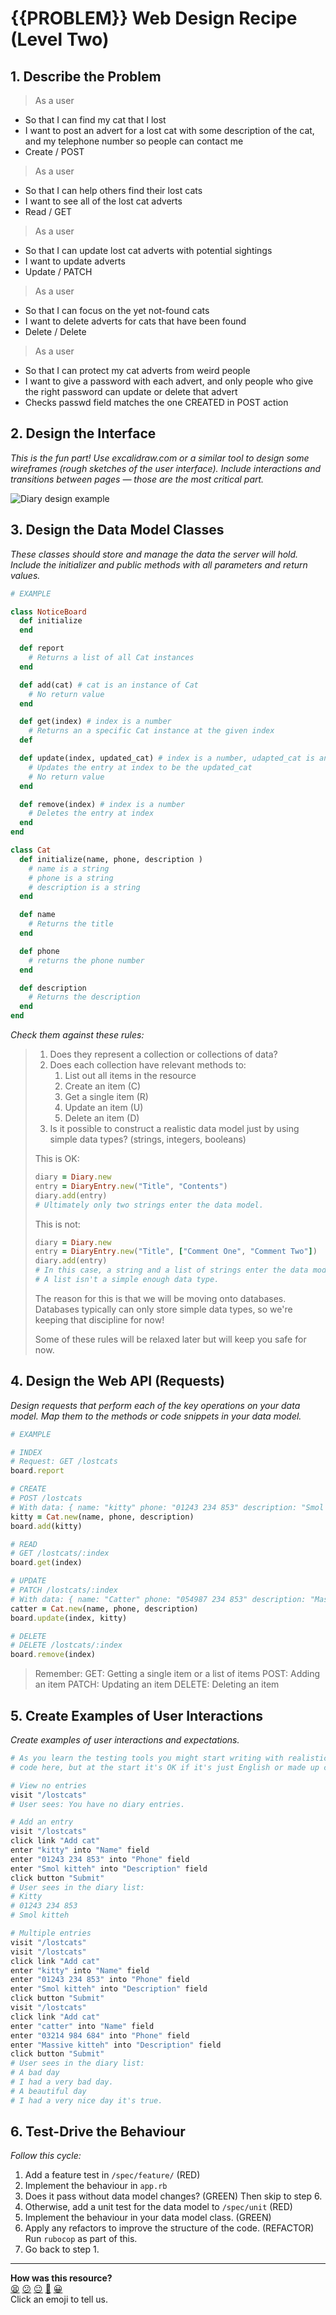 # {{PROBLEM}} Web Design Recipe (Level Two)

## 1. Describe the Problem

> As a user
* So that I can find my cat that I lost
* I want to post an advert for a lost cat with some description of the cat, and my telephone number so people can contact me
* Create / POST

> As a user
* So that I can help others find their lost cats
* I want to see all of the lost cat adverts
* Read / GET

> As a user
* So that I can update lost cat adverts with potential sightings
* I want to update adverts
* Update / PATCH


> As a user
* So that I can focus on the yet not-found cats
* I want to delete adverts for cats that have been found
* Delete / Delete

> As a user
* So that I can protect my cat adverts from weird people
* I want to give a password with each advert, and only people who give the right password can update or delete that advert
* Checks passwd field matches the one CREATED in POST action 

## 2. Design the Interface

_This is the fun part! Use excalidraw.com or a similar tool to design some
wireframes (rough sketches of the user interface). Include interactions and
transitions between pages — those are the most critical part._

![Diary design example](./lost-cat-design.png)

## 3. Design the Data Model Classes

_These classes should store and manage the data the server will hold._
_Include the initializer and public methods with all parameters and return values._

```ruby
# EXAMPLE

class NoticeBoard
  def initialize
  end

  def report
    # Returns a list of all Cat instances
  end

  def add(cat) # cat is an instance of Cat
    # No return value
  end

  def get(index) # index is a number
    # Returns an a specific Cat instance at the given index
  def

  def update(index, updated_cat) # index is a number, udapted_cat is an existing Cat instance
    # Updates the entry at index to be the updated_cat
    # No return value
  end

  def remove(index) # index is a number
    # Deletes the entry at index
  end
end

class Cat
  def initialize(name, phone, description )
    # name is a string
    # phone is a string
    # description is a string
  end

  def name
    # Returns the title
  end

  def phone
    # returns the phone number
  end

  def description
    # Returns the description
  end
end
```

_Check them against these rules:_

> 1. Does they represent a collection or collections of data?
> 2. Does each collection have relevant methods to:
>    1. List out all items in the resource
>    2. Create an item (C)
>    3. Get a single item (R)
>    4. Update an item (U)
>    5. Delete an item (D)
> 3. Is it possible to construct a realistic data model just by using simple
>    data types? (strings, integers, booleans)
> 
> This is OK:
> ```ruby
> diary = Diary.new
> entry = DiaryEntry.new("Title", "Contents")
> diary.add(entry)
> # Ultimately only two strings enter the data model.
> ```
> 
> This is not:
> ```ruby
> diary = Diary.new
> entry = DiaryEntry.new("Title", ["Comment One", "Comment Two"])
> diary.add(entry)
> # In this case, a string and a list of strings enter the data model.
> # A list isn't a simple enough data type.
> ```
> 
> The reason for this is that we will be moving onto databases. Databases
> typically can only store simple data types, so we're keeping that discipline
> for now!
> 
> Some of these rules will be relaxed later but will keep you safe for now.

## 4. Design the Web API (Requests)

_Design requests that perform each of the key operations on your data model._
_Map them to the methods or code snippets in your data model._

```ruby
# EXAMPLE

# INDEX
# Request: GET /lostcats
board.report

# CREATE
# POST /lostcats
# With data: { name: "kitty" phone: "01243 234 853" description: "Smol kitteh" }
kitty = Cat.new(name, phone, description)
board.add(kitty)

# READ
# GET /lostcats/:index
board.get(index)

# UPDATE
# PATCH /lostcats/:index
# With data: { name: "Catter" phone: "054987 234 853" description: "Massive kitteh" }
catter = Cat.new(name, phone, description)
board.update(index, kitty)

# DELETE
# DELETE /lostcats/:index
board.remove(index)
```

> Remember:
> GET: Getting a single item or a list of items
> POST: Adding an item
> PATCH: Updating an item
> DELETE: Deleting an item

## 5. Create Examples of User Interactions

_Create examples of user interactions and expectations._

```ruby
# As you learn the testing tools you might start writing with realistic test
# code here, but at the start it's OK if it's just English or made up code.

# View no entries
visit "/lostcats"
# User sees: You have no diary entries.

# Add an entry
visit "/lostcats"
click link "Add cat"
enter "kitty" into "Name" field
enter "01243 234 853" into "Phone" field
enter "Smol kitteh" into "Description" field
click button "Submit"
# User sees in the diary list:
# Kitty
# 01243 234 853
# Smol kitteh

# Multiple entries
visit "/lostcats"
visit "/lostcats"
click link "Add cat"
enter "kitty" into "Name" field
enter "01243 234 853" into "Phone" field
enter "Smol kitteh" into "Description" field
click button "Submit"
visit "/lostcats"
click link "Add cat"
enter "catter" into "Name" field
enter "03214 984 684" into "Phone" field
enter "Massive kitteh" into "Description" field
click button "Submit"
# User sees in the diary list:
# A bad day
# I had a very bad day.
# A beautiful day
# I had a very nice day it's true.
```

## 6. Test-Drive the Behaviour

_Follow this cycle:_

1. Add a feature test in `/spec/feature/` (RED)
2. Implement the behaviour in `app.rb`
3. Does it pass without data model changes? (GREEN) Then skip to step 6.
4. Otherwise, add a unit test for the data model to `/spec/unit` (RED)
5. Implement the behaviour in your data model class. (GREEN)
6. Apply any refactors to improve the structure of the code. (REFACTOR)  
   Run `rubocop` as part of this.
7. Go back to step 1.


<!-- BEGIN GENERATED SECTION DO NOT EDIT -->

---

**How was this resource?**  
[😫](https://airtable.com/shrUJ3t7KLMqVRFKR?prefill_Repository=makersacademy/web-starter-level-two&prefill_File=recipe/recipe.md&prefill_Sentiment=😫) [😕](https://airtable.com/shrUJ3t7KLMqVRFKR?prefill_Repository=makersacademy/web-starter-level-two&prefill_File=recipe/recipe.md&prefill_Sentiment=😕) [😐](https://airtable.com/shrUJ3t7KLMqVRFKR?prefill_Repository=makersacademy/web-starter-level-two&prefill_File=recipe/recipe.md&prefill_Sentiment=😐) [🙂](https://airtable.com/shrUJ3t7KLMqVRFKR?prefill_Repository=makersacademy/web-starter-level-two&prefill_File=recipe/recipe.md&prefill_Sentiment=🙂) [😀](https://airtable.com/shrUJ3t7KLMqVRFKR?prefill_Repository=makersacademy/web-starter-level-two&prefill_File=recipe/recipe.md&prefill_Sentiment=😀)  
Click an emoji to tell us.

<!-- END GENERATED SECTION DO NOT EDIT -->
